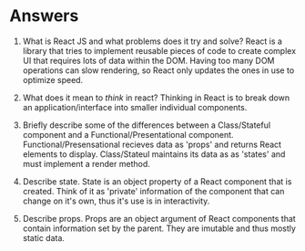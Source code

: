 # Answers

1.  What is React JS and what problems does it try and solve?
React is a library that tries to implement reusable pieces of code to create complex UI that requires lots of data within the DOM. Having too many DOM operations can slow rendering, so React only updates the ones in use to optimize speed.

1.  What does it mean to _think_ in react?
Thinking in React is to break down an application/interface into smaller individual components.

1.  Briefly describe some of the differences between a Class/Stateful component and a Functional/Presentational component.
Functional/Presensational recieves data as 'props' and returns React elements to display. Class/Stateul maintains its data as as 'states' and must implement a render method.

1.  Describe state.
State is an object property of a React component that is created. Think of it as 'private' information of the component that can change on it's own, thus it's use is in interactivity.

1.  Describe props.
Props are an object argument of React components that contain information set by the parent. They are imutable and thus mostly static data.